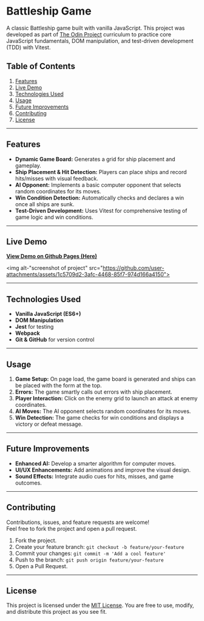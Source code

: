 # Battleship Game

A classic Battleship game built with vanilla JavaScript. This project was developed as part of [The Odin Project](https://www.theodinproject.com/) curriculum to practice core JavaScript fundamentals, DOM manipulation, and test-driven development (TDD) with Vitest.

## Table of Contents
1. [Features](#features)
2. [Live Demo](#live-demo)
3. [Technologies Used](#technologies-used)
4. [Usage](#usage)
5. [Future Improvements](#future-improvements)
6. [Contributing](#contributing)
7. [License](#license)

---

## Features
- **Dynamic Game Board:** Generates a grid for ship placement and gameplay.
- **Ship Placement & Hit Detection:** Players can place ships and record hits/misses with visual feedback.
- **AI Opponent:** Implements a basic computer opponent that selects random coordinates for its moves.
- **Win Condition Detection:** Automatically checks and declares a win once all ships are sunk.
- **Test-Driven Development:** Uses Vitest for comprehensive testing of game logic and win conditions.

---

## Live Demo
**[View Demo on Github Pages (Here)](https://cblaylock18.github.io/battleship/)**  

<img alt-"screenshot of project" src="https://github.com/user-attachments/assets/1c5709d2-3afc-4468-85f7-974d166a4150">

---

## Technologies Used
- **Vanilla JavaScript (ES6+)**
- **DOM Manipulation**
- **Jest** for testing
- **Webpack**
- **Git & GitHub** for version control

---

## Usage
1. **Game Setup:** On page load, the game board is generated and ships can be placed with the form at the top.
2. **Errors:** The game smartly calls out errors with ship placement.
3. **Player Interaction:** Click on the enemy grid to launch an attack at enemy coordinates.
4. **AI Moves:** The AI opponent selects random coordinates for its moves.
5. **Win Detection:** The game checks for win conditions and displays a victory or defeat message.

---

## Future Improvements
- **Enhanced AI:** Develop a smarter algorithm for computer moves.
- **UI/UX Enhancements:** Add animations and improve the visual design.
- **Sound Effects:** Integrate audio cues for hits, misses, and game outcomes.

---

## Contributing
Contributions, issues, and feature requests are welcome!  
Feel free to fork the project and open a pull request.

1. Fork the project.
2. Create your feature branch: `git checkout -b feature/your-feature`
3. Commit your changes: `git commit -m 'Add a cool feature'`
4. Push to the branch: `git push origin feature/your-feature`
5. Open a Pull Request.

---

## License
This project is licensed under the [MIT License](./LICENSE.txt). You are free to use, modify, and distribute this project as you see fit.
